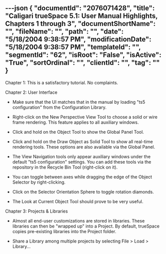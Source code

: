 ---json
{
  "documentId": "2076071428",
  "title": "Caligari trueSpace 5.1: User Manual Highlights, Chapters 1 through 3",
  "documentShortName": "",
  "fileName": "",
  "path": "",
  "date": "5/18/2004 9:38:57 PM",
  "modificationDate": "5/18/2004 9:38:57 PM",
  "templateId": "",
  "segmentId": "62",
  "isRoot": "False",
  "isActive": "True",
  "sortOrdinal": "",
  "clientId": "",
  "tag": ""
}
---

Chapter 1: This is a satisfactory tutorial. No complaints.


Chapter 2: User Interface

* Make sure that the UI matches that in the manual by loading &quot;ts5 configuration&quot; from the Configuration Library.

* Right-click on the New Perspective View Tool to choose a solid or wire frame rendering. This feature applies to all auxiliary windows.

* Click and hold on the Object Tool to show the Global Panel Tool.

* Click and hold on the Draw Object as Solid Tool to show all real-time rendering tools. These options are also available via the Global Panel.

* The View Navigation tools only appear auxiliary windows under the default &quot;ts5 configuration&quot; settings. You can add these tools via the repository in the Recycle Bin Tool (right-click on it).

* You can toggle between axes while dragging the edge of the Object Selector by right-clicking.

* Click on the Selector Orientation Sphere to toggle rotation diamonds.

* The Look at Current Object Tool should prove to be very useful.


Chapter 3: Projects & Libraries

* Almost all end-user customizations are stored in libraries. These libraries can then be &quot;wrapped up&quot; into a Project. By default, trueSpace copies pre-existing libraries into the Project folder.

* Share a Library among multiple projects by selecting File &gt; Load &gt; Library...
